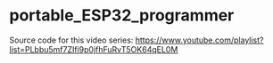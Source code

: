 # portable_ESP32_programmer
Source code for this video series: https://www.youtube.com/playlist?list=PLbbu5mf7ZIfi9p0jfhFuRvT5OK64qEL0M
